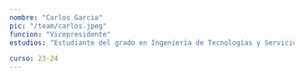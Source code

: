 ```yaml
---
nombre: "Carlos Garcia"
pic: "/team/carlos.jpeg"
funcion: "Vicepresidente"
estudios: "Estudiante del grado en Ingeniería de Tecnologías y Servicios de Telecomunicación"

curso: 23-24
---
```

